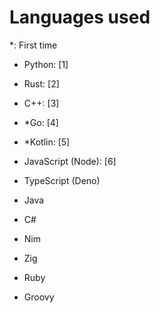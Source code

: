 # Languages used

*: First time

- Python: [1]

- Rust: [2]

- C++: [3]

- *Go: [4]

- *Kotlin: [5]

- JavaScript (Node): [6]

- TypeScript (Deno)

- Java

- C#

- Nim

- Zig

- Ruby

- Groovy
